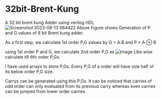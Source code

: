 # 32bit-Brent-Kung
A 32 bit brent kung Adder using verilog HDL
![Screenshot 2023-08-13 064422](https://github.com/NamrathaCTR/32bit-Brent-Kung/assets/137050660/b2ef87da-cd91-4e81-9b46-d8186dc53584)
Above Figure shows Generation of P and G values of 8 bit Brent kung adder.

As a first step, we calculate 1st order P,G values by  G = A.B and P = A ⊕ B

using 1st order P and G, we calculate 2nd order P,G as
![image](https://github.com/NamrathaCTR/32bit-Brent-Kung/assets/137050660/0bbcabe4-3683-4138-979d-05c0f161d616)
Like wise calculate till 6th order P,Gs. 

I have used arrays to store P,Gs. Every P,G of a order will have size half of its below order P,G size.

Carrys can be generated using this P,Gs. It can be noticed that  carries of odd order can only evaluated from its previous carry whereas even carries can be jumped from lower order carries.
